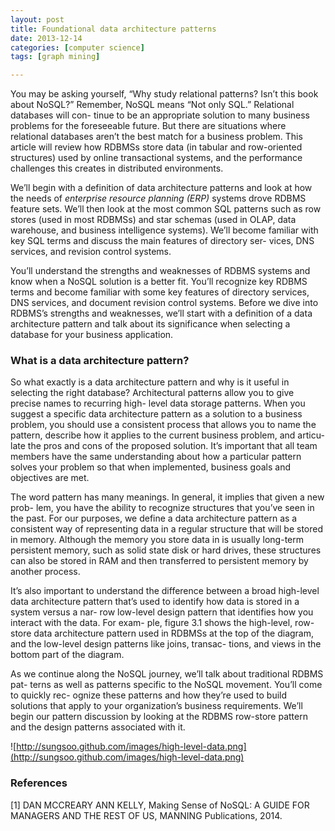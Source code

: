 ```yaml
---
layout: post
title: Foundational data architecture patterns
date: 2013-12-14
categories: [computer science]
tags: [graph mining]

---
```


You may be asking yourself, “Why study relational patterns? Isn’t this book about NoSQL?” Remember, NoSQL means “Not only SQL.” Relational databases will con- tinue to be an appropriate solution to many business problems for the foreseeable future. But there are situations where relational databases aren’t the best match for a business problem. This article will review how RDBMSs store data (in tabular and row-oriented structures) used by online transactional systems, and the performance challenges this creates in distributed environments.
We’ll begin with a definition of data architecture patterns and look at how the needs of *enterprise resource planning (ERP)* systems drove RDBMS feature sets. We’ll then look at the most common SQL patterns such as row stores (used in most RDBMSs) and star schemas (used in OLAP, data warehouse, and business intelligence systems). We’ll become familiar with key SQL terms and discuss the main features of directory ser- vices, DNS services, and revision control systems.
You’ll understand the strengths and weaknesses of RDBMS systems and know when a NoSQL solution is a better fit. You’ll recognize key RDBMS terms and become familiar with some key features of directory services, DNS services, and document revision control systems. Before we dive into RDBMS’s strengths and weaknesses, we’ll start with a definition of a data architecture pattern and talk about its significance when selecting a database for your business application.
### What is a data architecture pattern?
So what exactly is a data architecture pattern and why is it useful in selecting the right database? Architectural patterns allow you to give precise names to recurring high- level data storage patterns. When you suggest a specific data architecture pattern as a solution to a business problem, you should use a consistent process that allows you to name the pattern, describe how it applies to the current business problem, and articu- late the pros and cons of the proposed solution. It’s important that all team members have the same understanding about how a particular pattern solves your problem so that when implemented, business goals and objectives are met.
The word pattern has many meanings. In general, it implies that given a new prob- lem, you have the ability to recognize structures that you’ve seen in the past. For our purposes, we define a data architecture pattern as a consistent way of representing data in a regular structure that will be stored in memory. Although the memory you store data in is usually long-term persistent memory, such as solid state disk or hard drives, these structures can also be stored in RAM and then transferred to persistent memory by another process.
It’s also important to understand the difference between a broad high-level data architecture pattern that’s used to identify how data is stored in a system versus a nar- row low-level design pattern that identifies how you interact with the data. For exam- ple, figure 3.1 shows the high-level, row-store data architecture pattern used in RDBMSs at the top of the diagram, and the low-level design patterns like joins, transac- tions, and views in the bottom part of the diagram.
As we continue along the NoSQL journey, we’ll talk about traditional RDBMS pat- terns as well as patterns specific to the NoSQL movement. You’ll come to quickly rec- ognize these patterns and how they’re used to build solutions that apply to your organization’s business requirements. We’ll begin our pattern discussion by looking at the RDBMS row-store pattern and the design patterns associated with it.![http://sungsoo.github.com/images/high-level-data.png](http://sungsoo.github.com/images/high-level-data.png)
### References
[1] DAN MCCREARY ANN KELLY, Making Sense of NoSQL: A GUIDE FOR MANAGERS AND THE REST OF US, MANNING Publications, 2014. 